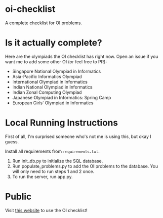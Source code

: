 # oi-checklist
A complete checklist for OI problems.

# Is it actually complete?

Here are the olympiads the OI checklist has right now. Open an issue if you want me to add some other OI (or feel free to PR):

- Singapore National Olympiad in Informatics
- Asia-Pacific Informatics Olympiad
- International Olympiad in Informatics
- Indian National Olympiad in Informatics
- Indian Zonal Computing Olympiad
- Japanese Olympiad in Informatics: Spring Camp
- European Girls' Olympiad in Informatics

# Local Running Instructions

First of all, I'm surprised someone who's not me is using this, but okay I guess.

Install all requirements from `requirements.txt`.

1. Run init_db.py to initialize the SQL database.
2. Run populate_problems.py to add the OI problems to the database. You will only need to run steps 1 and 2 once.
3. To run the server, run app.py.

# Public

Visit [this website](https://avighna.pythonanywhere.com/) to use the OI checklist!